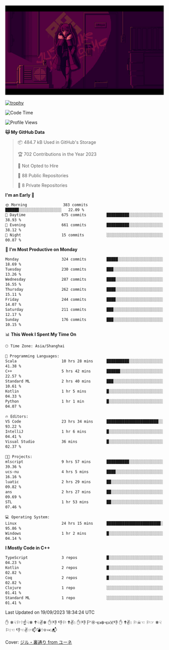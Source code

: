 ![](imgs/main.png)

[![trophy](https://github-profile-trophy.vercel.app/?username=NeilKleistGao&theme=dracula)](https://github.com/ryo-ma/github-profile-trophy)

<!--START_SECTION:waka-->
![Code Time](http://img.shields.io/badge/Code%20Time-77%20hrs%207%20mins-blue)

![Profile Views](http://img.shields.io/badge/Profile%20Views-9-blue)

**🐱 My GitHub Data** 

> 📦 484.7 kB Used in GitHub's Storage 
 > 
> 🏆 702 Contributions in the Year 2023
 > 
> 🚫 Not Opted to Hire
 > 
> 📜 88 Public Repositories 
 > 
> 🔑 8 Private Repositories 
 > 
**I'm an Early 🐤** 

```text
🌞 Morning                383 commits         ██████░░░░░░░░░░░░░░░░░░░   22.09 % 
🌆 Daytime                675 commits         ██████████░░░░░░░░░░░░░░░   38.93 % 
🌃 Evening                661 commits         ██████████░░░░░░░░░░░░░░░   38.12 % 
🌙 Night                  15 commits          ░░░░░░░░░░░░░░░░░░░░░░░░░   00.87 % 
```
📅 **I'm Most Productive on Monday** 

```text
Monday                   324 commits         █████░░░░░░░░░░░░░░░░░░░░   18.69 % 
Tuesday                  230 commits         ███░░░░░░░░░░░░░░░░░░░░░░   13.26 % 
Wednesday                287 commits         ████░░░░░░░░░░░░░░░░░░░░░   16.55 % 
Thursday                 262 commits         ████░░░░░░░░░░░░░░░░░░░░░   15.11 % 
Friday                   244 commits         ████░░░░░░░░░░░░░░░░░░░░░   14.07 % 
Saturday                 211 commits         ███░░░░░░░░░░░░░░░░░░░░░░   12.17 % 
Sunday                   176 commits         ███░░░░░░░░░░░░░░░░░░░░░░   10.15 % 
```


📊 **This Week I Spent My Time On** 

```text
🕑︎ Time Zone: Asia/Shanghai

💬 Programming Languages: 
Scala                    10 hrs 28 mins      ██████████░░░░░░░░░░░░░░░   41.38 % 
C++                      5 hrs 42 mins       ██████░░░░░░░░░░░░░░░░░░░   22.57 % 
Standard ML              2 hrs 40 mins       ███░░░░░░░░░░░░░░░░░░░░░░   10.61 % 
Kotlin                   1 hr 5 mins         █░░░░░░░░░░░░░░░░░░░░░░░░   04.33 % 
Python                   1 hr 1 min          █░░░░░░░░░░░░░░░░░░░░░░░░   04.07 % 

🔥 Editors: 
VS Code                  23 hrs 34 mins      ███████████████████████░░   93.22 % 
IntelliJ                 1 hr 6 mins         █░░░░░░░░░░░░░░░░░░░░░░░░   04.41 % 
Visual Studio            36 mins             █░░░░░░░░░░░░░░░░░░░░░░░░   02.37 % 

🐱‍💻 Projects: 
mlscript                 9 hrs 57 mins       ██████████░░░░░░░░░░░░░░░   39.36 % 
ucs-nu                   4 hrs 5 mins        ████░░░░░░░░░░░░░░░░░░░░░   16.16 % 
luatic                   2 hrs 29 mins       ██░░░░░░░░░░░░░░░░░░░░░░░   09.82 % 
ans                      2 hrs 27 mins       ██░░░░░░░░░░░░░░░░░░░░░░░   09.69 % 
STL                      1 hr 53 mins        ██░░░░░░░░░░░░░░░░░░░░░░░   07.46 % 

💻 Operating System: 
Linux                    24 hrs 15 mins      ████████████████████████░   95.86 % 
Windows                  1 hr 2 mins         █░░░░░░░░░░░░░░░░░░░░░░░░   04.14 % 
```

**I Mostly Code in C++** 

```text
TypeScript               3 repos             █░░░░░░░░░░░░░░░░░░░░░░░░   04.23 % 
Kotlin                   2 repos             █░░░░░░░░░░░░░░░░░░░░░░░░   02.82 % 
Coq                      2 repos             █░░░░░░░░░░░░░░░░░░░░░░░░   02.82 % 
Clojure                  1 repo              ░░░░░░░░░░░░░░░░░░░░░░░░░   01.41 % 
Standard ML              1 repo              ░░░░░░░░░░░░░░░░░░░░░░░░░   01.41 % 
```




 Last Updated on 19/09/2023 18:34:24 UTC
<!--END_SECTION:waka-->

✋ ❄☟⚐🕆☝☟❄ 🕈☟✌❄ ✋🕯👎 👎⚐ 🕈✌💧 ✋🕯👎 🏱☼☜❄☜☠👎 ✋ 🕈✌💧 ⚐☠☜ ⚐☞ ❄☟⚐💧☜ 👎☜✌☞📫💣🕆❄☜💧📬

Cover: [ジル・裏通り from ユーネ](https://www.pixiv.net/artworks/62127066)
